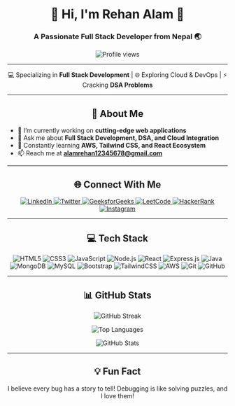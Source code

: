 <h1 align="center">🌟 Hi, I'm Rehan Alam 🌟</h1>
<h3 align="center">A Passionate Full Stack Developer from Nepal 🌏</h3>

<p align="center">
  <img src="https://komarev.com/ghpvc/?username=mohmadalamansari&label=Profile%20views&color=blue&style=flat-square" alt="Profile views" />
</p>

---

<p align="center">
  💻 Specializing in <strong>Full Stack Development</strong> | 🌐 Exploring Cloud & DevOps | ⚡ Cracking <strong>DSA Problems</strong>
</p>

---

<h2 align="center">🚀 About Me</h2>

- 🔭 I’m currently working on **cutting-edge web applications**  
- 💬 Ask me about **Full Stack Development, DSA, and Cloud Integration**  
- 🌱 Constantly learning **AWS, Tailwind CSS, and React Ecosystem**  
- 📫 Reach me at **alamrehan12345678@gmail.com**

---

<h2 align="center">🌐 Connect With Me</h2>
<p align="center">
  <a href="https://linkedin.com/in/rehanalam786" target="_blank">
    <img src="https://img.shields.io/badge/-LinkedIn-blue?style=for-the-badge&logo=linkedin" alt="LinkedIn" />
  </a>
  <a href="https://twitter.com/mohmadalamrehan" target="_blank">
    <img src="https://img.shields.io/badge/-Twitter-1DA1F2?style=for-the-badge&logo=twitter&logoColor=white" alt="Twitter" />
  </a>
  <a href="https://auth.geeksforgeeks.org/user/mohmadalam/profile" target="_blank">
    <img src="https://img.shields.io/badge/-GeeksforGeeks-00C853?style=for-the-badge&logo=geeksforgeeks" alt="GeeksforGeeks" />
  </a>
  <a href="https://leetcode.com/alamrehan/" target="_blank">
    <img src="https://img.shields.io/badge/-LeetCode-orange?style=for-the-badge&logo=leetcode" alt="LeetCode" />
  </a>
  <a href="https://www.hackerrank.com/alamrehan1234561" target="_blank">
    <img src="https://img.shields.io/badge/-HackerRank-darkgreen?style=for-the-badge&logo=hackerrank" alt="HackerRank" />
  </a>
  <a href="https://instagram.com/mohmad_rehan_alam" target="_blank">
    <img src="https://img.shields.io/badge/-Instagram-E4405F?style=for-the-badge&logo=instagram&logoColor=white" alt="Instagram" />
  </a>
</p>

---

<h2 align="center">💻 Tech Stack</h2>
<p align="center">
  <img src="https://img.shields.io/badge/-HTML5-orange?style=flat-square&logo=html5&logoColor=white" alt="HTML5" />
  <img src="https://img.shields.io/badge/-CSS3-blue?style=flat-square&logo=css3&logoColor=white" alt="CSS3" />
  <img src="https://img.shields.io/badge/-JavaScript-yellow?style=flat-square&logo=javascript&logoColor=white" alt="JavaScript" />
  <img src="https://img.shields.io/badge/-Node.js-green?style=flat-square&logo=node.js&logoColor=white" alt="Node.js" />
  <img src="https://img.shields.io/badge/-React-blue?style=flat-square&logo=react&logoColor=white" alt="React" />
  <img src="https://img.shields.io/badge/-Express.js-black?style=flat-square&logo=express&logoColor=white" alt="Express.js" />
  <img src="https://img.shields.io/badge/-Java-orange?style=flat-square&logo=java&logoColor=white" alt="Java" />
  <img src="https://img.shields.io/badge/-MongoDB-green?style=flat-square&logo=mongodb&logoColor=white" alt="MongoDB" />
  <img src="https://img.shields.io/badge/-MySQL-blue?style=flat-square&logo=mysql&logoColor=white" alt="MySQL" />
  <img src="https://img.shields.io/badge/-Bootstrap-purple?style=flat-square&logo=bootstrap&logoColor=white" alt="Bootstrap" />
  <img src="https://img.shields.io/badge/-TailwindCSS-blue?style=flat-square&logo=tailwindcss&logoColor=white" alt="TailwindCSS" />
  <img src="https://img.shields.io/badge/-AWS-orange?style=flat-square&logo=amazonaws&logoColor=white" alt="AWS" />
  <img src="https://img.shields.io/badge/-Git-red?style=flat-square&logo=git&logoColor=white" alt="Git" />
  <img src="https://img.shields.io/badge/-GitHub-black?style=flat-square&logo=github&logoColor=white" alt="GitHub" />
</p>

---

<h2 align="center">📊 GitHub Stats</h2>
<p align="center">
  <img src="https://github-readme-streak-stats.herokuapp.com/?user=mohmadalamansari&theme=radical" alt="GitHub Streak" />
</p>
<p align="center">
  <img src="https://github-readme-stats.vercel.app/api/top-langs/?username=mohmadalamansari&layout=compact&theme=radical" alt="Top Languages" />
</p>
<p align="center">
  <img src="https://github-readme-stats.vercel.app/api?username=mohmadalamansari&show_icons=true&theme=radical" alt="GitHub Stats" />
</p>

---

<h2 align="center">💡 Fun Fact</h2>
<p align="center">
  I believe every bug has a story to tell! Debugging is like solving puzzles, and I love them!
</p>
